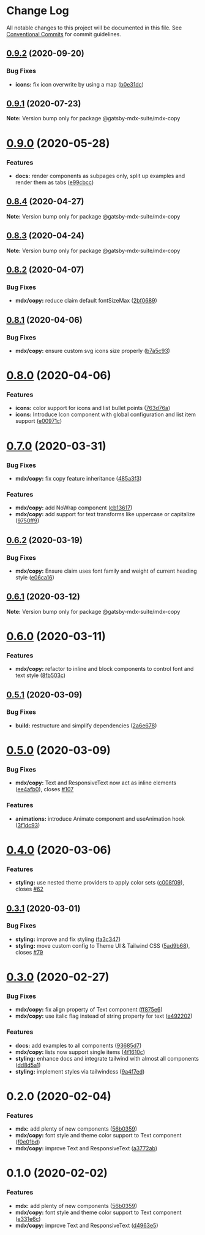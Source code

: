 # Change Log

All notable changes to this project will be documented in this file.
See [Conventional Commits](https://conventionalcommits.org) for commit guidelines.

## [0.9.2](https://github.com/axe312ger/gatsby-mdx-suite/compare/@gatsby-mdx-suite/mdx-copy@0.9.1...@gatsby-mdx-suite/mdx-copy@0.9.2) (2020-09-20)


### Bug Fixes

* **icons:** fix icon overwrite by using a map ([b0e31dc](https://github.com/axe312ger/gatsby-mdx-suite/commit/b0e31dcf6ed469957eb3a3a6dc05c3b15582f5fe))





## [0.9.1](https://github.com/axe312ger/gatsby-mdx-suite/compare/@gatsby-mdx-suite/mdx-copy@0.9.0...@gatsby-mdx-suite/mdx-copy@0.9.1) (2020-07-23)

**Note:** Version bump only for package @gatsby-mdx-suite/mdx-copy





# [0.9.0](https://github.com/axe312ger/gatsby-suite-mdx/compare/@gatsby-mdx-suite/mdx-copy@0.8.4...@gatsby-mdx-suite/mdx-copy@0.9.0) (2020-05-28)


### Features

* **docs:** render components as subpages only, split up examples and render them as tabs ([e99cbcc](https://github.com/axe312ger/gatsby-suite-mdx/commit/e99cbcc1dc6ef76b1d419d8678628fd93dbef9c2))





## [0.8.4](https://github.com/axe312ger/gatsby-suite-mdx/compare/@gatsby-mdx-suite/mdx-copy@0.8.3...@gatsby-mdx-suite/mdx-copy@0.8.4) (2020-04-27)

**Note:** Version bump only for package @gatsby-mdx-suite/mdx-copy





## [0.8.3](https://github.com/axe312ger/gatsby-suite-mdx/compare/@gatsby-mdx-suite/mdx-copy@0.8.2...@gatsby-mdx-suite/mdx-copy@0.8.3) (2020-04-24)

**Note:** Version bump only for package @gatsby-mdx-suite/mdx-copy





## [0.8.2](https://github.com/axe312ger/gatsby-suite-mdx/compare/@gatsby-mdx-suite/mdx-copy@0.8.1...@gatsby-mdx-suite/mdx-copy@0.8.2) (2020-04-07)


### Bug Fixes

* **mdx/copy:** reduce claim default fontSizeMax ([2bf0689](https://github.com/axe312ger/gatsby-suite-mdx/commit/2bf0689ed7d1468b3ee86c8d2b99ef1c92780cf8))





## [0.8.1](https://github.com/axe312ger/gatsby-suite-mdx/compare/@gatsby-mdx-suite/mdx-copy@0.8.0...@gatsby-mdx-suite/mdx-copy@0.8.1) (2020-04-06)


### Bug Fixes

* **mdx/copy:** ensure custom svg icons size properly ([b7a5c93](https://github.com/axe312ger/gatsby-suite-mdx/commit/b7a5c936fa470ae7a359ac6c7314e43f882d8f95))





# [0.8.0](https://github.com/axe312ger/gatsby-suite-mdx/compare/@gatsby-mdx-suite/mdx-copy@0.7.0...@gatsby-mdx-suite/mdx-copy@0.8.0) (2020-04-06)


### Features

* **icons:** color support for icons and list bullet points ([763d76a](https://github.com/axe312ger/gatsby-suite-mdx/commit/763d76a341f295ace38a6109b2a0fa633f836218))
* **icons:** Introduce Icon component with global configuration and list item support ([e00971c](https://github.com/axe312ger/gatsby-suite-mdx/commit/e00971cdc60cc51a748cf74cd6e167a411739272))





# [0.7.0](https://github.com/axe312ger/gatsby-suite-mdx/compare/@gatsby-mdx-suite/mdx-copy@0.6.2...@gatsby-mdx-suite/mdx-copy@0.7.0) (2020-03-31)


### Bug Fixes

* **mdx/copy:** fix copy feature inheritance ([485a3f3](https://github.com/axe312ger/gatsby-suite-mdx/commit/485a3f3505bc76360e0a7c09425b5a46bb8629c9))


### Features

* **mdx/copy:** add NoWrap component ([cb13617](https://github.com/axe312ger/gatsby-suite-mdx/commit/cb13617ccece203c502ff59cffb5fc8396eb8908))
* **mdx/copy:** add support for text transforms like uppercase or capitalize ([9750ff9](https://github.com/axe312ger/gatsby-suite-mdx/commit/9750ff9caa5f8122484e1a1b347f72e96899851c))





## [0.6.2](https://github.com/axe312ger/gatsby-suite-mdx/compare/@gatsby-mdx-suite/mdx-copy@0.6.1...@gatsby-mdx-suite/mdx-copy@0.6.2) (2020-03-19)


### Bug Fixes

* **mdx/copy:** Ensure claim uses font family and weight of current heading style ([e06ca16](https://github.com/axe312ger/gatsby-suite-mdx/commit/e06ca168cda4ed1761c4e805c889458adad9abaa))





## [0.6.1](https://github.com/axe312ger/gatsby-suite-mdx/compare/@gatsby-mdx-suite/mdx-copy@0.6.0...@gatsby-mdx-suite/mdx-copy@0.6.1) (2020-03-12)

**Note:** Version bump only for package @gatsby-mdx-suite/mdx-copy





# [0.6.0](https://github.com/axe312ger/gatsby-suite-mdx/compare/@gatsby-mdx-suite/mdx-copy@0.5.1...@gatsby-mdx-suite/mdx-copy@0.6.0) (2020-03-11)


### Features

* **mdx/copy:** refactor to inline and block components to control font and text style ([8fb503c](https://github.com/axe312ger/gatsby-suite-mdx/commit/8fb503ce7941523016486ffaa8b7d7010d8e6739))





## [0.5.1](https://github.com/axe312ger/gatsby-mdx-suite/compare/@gatsby-mdx-suite/mdx-copy@0.5.0...@gatsby-mdx-suite/mdx-copy@0.5.1) (2020-03-09)


### Bug Fixes

* **build:** restructure and simplify dependencies ([2a6e678](https://github.com/axe312ger/gatsby-mdx-suite/commit/2a6e6784431358d1bc05f76912455c28ed565db0))





# [0.5.0](https://github.com/axe312ger/gatsby-mdx-suite/compare/@gatsby-mdx-suite/mdx-copy@0.4.0...@gatsby-mdx-suite/mdx-copy@0.5.0) (2020-03-09)


### Bug Fixes

* **mdx/copy:** Text and ResponsiveText now act as inline elements ([ee4afb0](https://github.com/axe312ger/gatsby-mdx-suite/commit/ee4afb0e421711b43b13a958cdc62c9d595b8469)), closes [#107](https://github.com/axe312ger/gatsby-mdx-suite/issues/107)


### Features

* **animations:** introduce Animate component and useAnimation hook ([3f1dc93](https://github.com/axe312ger/gatsby-mdx-suite/commit/3f1dc93ce4e2f57718c8f94a9f96aadc6b94014b))





# [0.4.0](https://github.com/axe312ger/gatsby-mdx-suite/compare/@gatsby-mdx-suite/mdx-copy@0.3.1...@gatsby-mdx-suite/mdx-copy@0.4.0) (2020-03-06)


### Features

* **styling:** use nested theme providers to apply color sets ([c008f09](https://github.com/axe312ger/gatsby-mdx-suite/commit/c008f093da19593d8af789a267154797d1c18df5)), closes [#62](https://github.com/axe312ger/gatsby-mdx-suite/issues/62)





## [0.3.1](https://github.com/axe312ger/gatsby-mdx-suite/compare/@gatsby-mdx-suite/mdx-copy@0.3.0...@gatsby-mdx-suite/mdx-copy@0.3.1) (2020-03-01)


### Bug Fixes

* **styling:** improve and fix styling ([fa3c347](https://github.com/axe312ger/gatsby-mdx-suite/commit/fa3c347c5dcef9b7d3d393a6262a50778d9fd3a6))
* **styling:** move custom config to Theme UI & Tailwind CSS ([5ad9b68](https://github.com/axe312ger/gatsby-mdx-suite/commit/5ad9b68fe0e817169c212dd4eb67c847ee8e2049)), closes [#79](https://github.com/axe312ger/gatsby-mdx-suite/issues/79)





# [0.3.0](https://github.com/axe312ger/gatsby-mdx-suite/compare/@gatsby-mdx-suite/mdx-copy@0.2.0...@gatsby-mdx-suite/mdx-copy@0.3.0) (2020-02-27)


### Bug Fixes

* **mdx/copy:** fix align property of Text component ([ff875e6](https://github.com/axe312ger/gatsby-mdx-suite/commit/ff875e6ba4732308e607de54ccf5ac4aebdaa3d5))
* **mdx/copy:** use italic flag instead of string property for text ([e492202](https://github.com/axe312ger/gatsby-mdx-suite/commit/e49220289490653d650e827bb64cff8bce6a3bee))


### Features

* **docs:** add examples to all components ([93685d7](https://github.com/axe312ger/gatsby-mdx-suite/commit/93685d78039085ecf68a3d6513716e678441e1f4))
* **mdx/copy:** lists now support single items ([4f1610c](https://github.com/axe312ger/gatsby-mdx-suite/commit/4f1610c6f959492ed5735fe962bd02d2546b175c))
* **styling:** enhance docs and integrate tailwind with almost all components ([dd8d5a1](https://github.com/axe312ger/gatsby-mdx-suite/commit/dd8d5a19bf7c973099388d6d561db56ed76dc027))
* **styling:** implement styles via tailwindcss ([9a4f7ed](https://github.com/axe312ger/gatsby-mdx-suite/commit/9a4f7ed74ba10943696b851203d1b9999b481837))





# 0.2.0 (2020-02-04)


### Features

* **mdx:** add plenty of new components ([56b0359](https://github.com/axe312ger/gatsby-mdx-suite/commit/56b0359f33c6fde7170ca17787ccddf72117e653))
* **mdx/copy:** font style and theme color support to Text component ([f0e01bd](https://github.com/axe312ger/gatsby-mdx-suite/commit/f0e01bdef74f78a8744021d4692f3bdc2e0f621a))
* **mdx/copy:** improve Text and ResponsiveText ([a3772ab](https://github.com/axe312ger/gatsby-mdx-suite/commit/a3772ab1f3886e19238df14154d0fa55b5e94376))





# 0.1.0 (2020-02-02)


### Features

* **mdx:** add plenty of new components ([56b0359](https://github.com/axe312ger/gatsby-mdx-suite/commit/56b0359f33c6fde7170ca17787ccddf72117e653))
* **mdx/copy:** font style and theme color support to Text component ([e331e6c](https://github.com/axe312ger/gatsby-mdx-suite/commit/e331e6c2666c8a8d368c682f741fe057695778ab))
* **mdx/copy:** improve Text and ResponsiveText ([d4963e5](https://github.com/axe312ger/gatsby-mdx-suite/commit/d4963e55888662fbece30695299cc84ffe93c2d9))
